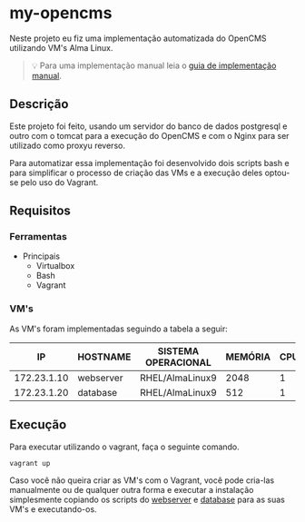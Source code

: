 # my-opencms
    
Neste projeto eu fiz uma implementação automatizada do OpenCMS utilizando VM's Alma Linux.

>:bulb: Para uma implementação manual leia o [guia de implementação manual](./manual_implementation.odt).

## Descrição
Este projeto foi feito, usando um servidor do banco de dados postgresql e outro com o tomcat para a execução do OpenCMS e com o Nginx para ser utilizado como proxyu reverso.

Para automatizar essa implementação foi desenvolvido dois scripts bash e para simplificar o processo de criação das VMs e a execução deles optou-se pelo uso do Vagrant.

## Requisitos
### **Ferramentas**
- Principais
    - Virtualbox
    - Bash
    - Vagrant

### **VM's**
As VM's foram implementadas seguindo a tabela a seguir:

|IP|HOSTNAME|SISTEMA OPERACIONAL|MEMÓRIA|CPUS|
|-|-|-|-|-|
|172.23.1.10|webserver|RHEL/AlmaLinux9|2048|1|
|172.23.1.20|database|RHEL/AlmaLinux9|512|1|

## Execução
Para executar utilizando o vagrant, faça o seguinte comando.
```
vagrant up 
```

Caso você não queira criar as VM's com o Vagrant,
você pode cria-las manualmente ou de qualquer outra forma e 
executar a instalação simplesmente copiando os scripts do [webserver](./webserver.sh)
e [database](./database.sh) para as suas VM's e executando-os.











